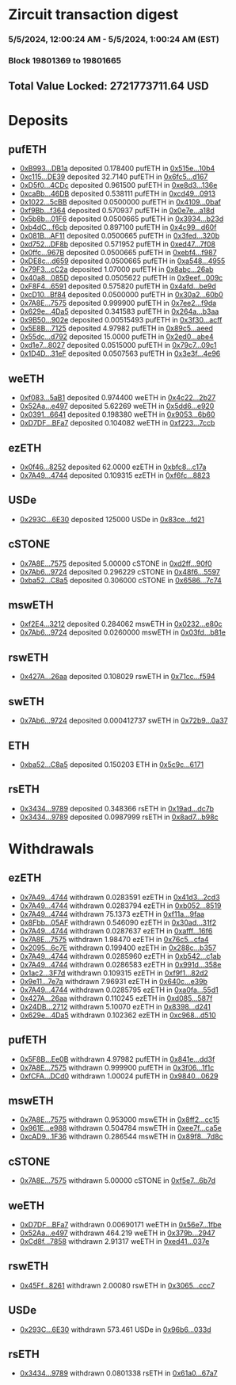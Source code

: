 # Zircuit transaction digest
### 5/5/2024, 12:00:24 AM - 5/5/2024, 1:00:24 AM (EST)
### Block 19801369 to 19801665

## Total Value Locked: 2721773711.64 USD

# Deposits
## pufETH
- [0xB993...DB1a](https://etherscan.io/address/0xB993219C3D6e351cd64db4c7AcB3cD4167e6DB1a) deposited 0.178400 pufETH in [0x515e...10b4](https://etherscan.io/tx/0xB993219C3D6e351cd64db4c7AcB3cD4167e6DB1a)
- [0xc115...DE39](https://etherscan.io/address/0xc1158FA84FbD09910504D5464D8cD72D6D9fDE39) deposited 32.7140 pufETH in [0x6fc5...d167](https://etherscan.io/tx/0xc1158FA84FbD09910504D5464D8cD72D6D9fDE39)
- [0xD5f0...4CDc](https://etherscan.io/address/0xD5f03D211609a58e05FD0069c2e0827d3d294CDc) deposited 0.961500 pufETH in [0xe8d3...136e](https://etherscan.io/tx/0xD5f03D211609a58e05FD0069c2e0827d3d294CDc)
- [0xcaBb...46DB](https://etherscan.io/address/0xcaBb5033e0f32Da93cD05351ed610086863E46DB) deposited 0.538111 pufETH in [0xcd49...0913](https://etherscan.io/tx/0xcaBb5033e0f32Da93cD05351ed610086863E46DB)
- [0x1022...5cBB](https://etherscan.io/address/0x10221C742d16a14DdF803BA2AC3EE3b739e85cBB) deposited 0.0500000 pufETH in [0x4109...0baf](https://etherscan.io/tx/0x10221C742d16a14DdF803BA2AC3EE3b739e85cBB)
- [0xf9Bb...f364](https://etherscan.io/address/0xf9Bb498b38941dB6A5379Fe4bc7eE37A5922f364) deposited 0.570937 pufETH in [0x0e7e...a18d](https://etherscan.io/tx/0xf9Bb498b38941dB6A5379Fe4bc7eE37A5922f364)
- [0x5b8b...01F6](https://etherscan.io/address/0x5b8bbFa14Ffb5Cd59b472eD59e9A03Ae8f8001F6) deposited 0.0500665 pufETH in [0x3934...b23d](https://etherscan.io/tx/0x5b8bbFa14Ffb5Cd59b472eD59e9A03Ae8f8001F6)
- [0xb4dC...f6cb](https://etherscan.io/address/0xb4dCb2BaA0f16981223a4b53510675DdEdddf6cb) deposited 0.897100 pufETH in [0x4c99...d60f](https://etherscan.io/tx/0xb4dCb2BaA0f16981223a4b53510675DdEdddf6cb)
- [0x081B...AF11](https://etherscan.io/address/0x081B409A155757360553f060b192241CD758AF11) deposited 0.0500665 pufETH in [0x3fed...320b](https://etherscan.io/tx/0x081B409A155757360553f060b192241CD758AF11)
- [0xd752...DF8b](https://etherscan.io/address/0xd75260Ca771a65D9c40afF0d50b0E2CCf278DF8b) deposited 0.571952 pufETH in [0xed47...7f08](https://etherscan.io/tx/0xd75260Ca771a65D9c40afF0d50b0E2CCf278DF8b)
- [0x0ffc...967B](https://etherscan.io/address/0x0ffc57d168Ed7aaF1fF1924c3b5b58C6266d967B) deposited 0.0500665 pufETH in [0xebf4...f987](https://etherscan.io/tx/0x0ffc57d168Ed7aaF1fF1924c3b5b58C6266d967B)
- [0xDE8c...d659](https://etherscan.io/address/0xDE8cBe54a9bFf6a5E0b46B3D73f387611012d659) deposited 0.0500665 pufETH in [0xa548...4955](https://etherscan.io/tx/0xDE8cBe54a9bFf6a5E0b46B3D73f387611012d659)
- [0x79F3...cC2a](https://etherscan.io/address/0x79F37572fcA5D5423EE536a6f60cBA143F1acC2a) deposited 1.07000 pufETH in [0x8abc...26ab](https://etherscan.io/tx/0x79F37572fcA5D5423EE536a6f60cBA143F1acC2a)
- [0x40a8...085D](https://etherscan.io/address/0x40a87CdaEa6c554C86a44dC0f3dEB842Bde9085D) deposited 0.0505622 pufETH in [0x9eef...009c](https://etherscan.io/tx/0x40a87CdaEa6c554C86a44dC0f3dEB842Bde9085D)
- [0xF8F4...6591](https://etherscan.io/address/0xF8F498B1572b3e5A90C98f4b9FF72EE737C86591) deposited 0.575820 pufETH in [0x4afd...be9d](https://etherscan.io/tx/0xF8F498B1572b3e5A90C98f4b9FF72EE737C86591)
- [0xcD10...Bf84](https://etherscan.io/address/0xcD102f1D5Ab6C8BA55004A3381938e0Bd517Bf84) deposited 0.0500000 pufETH in [0x30a2...60b0](https://etherscan.io/tx/0xcD102f1D5Ab6C8BA55004A3381938e0Bd517Bf84)
- [0x7A8E...7575](https://etherscan.io/address/0x7A8E7b7197E94D2Cb194DBED7a80575c047A7575) deposited 0.999900 pufETH in [0x7ee2...f9da](https://etherscan.io/tx/0x7A8E7b7197E94D2Cb194DBED7a80575c047A7575)
- [0x629e...4Da5](https://etherscan.io/address/0x629e8F471c6376BF95F6325153aBE4C1432c4Da5) deposited 0.341583 pufETH in [0x264a...b3aa](https://etherscan.io/tx/0x629e8F471c6376BF95F6325153aBE4C1432c4Da5)
- [0x9B50...902e](https://etherscan.io/address/0x9B502cD28293901b7E7F1DD57265672551bA902e) deposited 0.00515493 pufETH in [0x3f30...acff](https://etherscan.io/tx/0x9B502cD28293901b7E7F1DD57265672551bA902e)
- [0x5E8B...7125](https://etherscan.io/address/0x5E8BB6E56483Fa2Bbca42c9c863B171576437125) deposited 4.97982 pufETH in [0x89c5...aeed](https://etherscan.io/tx/0x5E8BB6E56483Fa2Bbca42c9c863B171576437125)
- [0x55dc...d792](https://etherscan.io/address/0x55dcBC9c295C4eCA1bE7235b708fF5258856d792) deposited 15.0000 pufETH in [0x2ed0...abe4](https://etherscan.io/tx/0x55dcBC9c295C4eCA1bE7235b708fF5258856d792)
- [0xd1e7...8027](https://etherscan.io/address/0xd1e7a88c148A1A85dbbd8Ff81FFA4ac32c238027) deposited 0.0515000 pufETH in [0x79c7...09c1](https://etherscan.io/tx/0xd1e7a88c148A1A85dbbd8Ff81FFA4ac32c238027)
- [0x1D4D...31eF](https://etherscan.io/address/0x1D4D7acBD5B7c800d3C4ef24D8E24274Bb8A31eF) deposited 0.0507563 pufETH in [0x3e3f...4e96](https://etherscan.io/tx/0x1D4D7acBD5B7c800d3C4ef24D8E24274Bb8A31eF)
## weETH
- [0xf083...5aB1](https://etherscan.io/address/0xf08348d34af284785BE7AbD5a32ffD4a54075aB1) deposited 0.974400 weETH in [0x4c22...2b27](https://etherscan.io/tx/0xf08348d34af284785BE7AbD5a32ffD4a54075aB1)
- [0x52Aa...e497](https://etherscan.io/address/0x52Aa899454998Be5b000Ad077a46Bbe360F4e497) deposited 5.62269 weETH in [0x5dd6...e920](https://etherscan.io/tx/0x52Aa899454998Be5b000Ad077a46Bbe360F4e497)
- [0x0391...6641](https://etherscan.io/address/0x03915737Cb8baFeCb7Df96496143101EBcfA6641) deposited 0.198380 weETH in [0x9053...6b60](https://etherscan.io/tx/0x03915737Cb8baFeCb7Df96496143101EBcfA6641)
- [0xD7DF...BFa7](https://etherscan.io/address/0xD7DF7E085214743530afF339aFC420c7c720BFa7) deposited 0.104082 weETH in [0xf223...7ccb](https://etherscan.io/tx/0xD7DF7E085214743530afF339aFC420c7c720BFa7)
## ezETH
- [0x0f46...8252](https://etherscan.io/address/0x0f46a35E2e65DE478c55a3A3b1d827F08a158252) deposited 62.0000 ezETH in [0xbfc8...c17a](https://etherscan.io/tx/0x0f46a35E2e65DE478c55a3A3b1d827F08a158252)
- [0x7A49...4744](https://etherscan.io/address/0x7A493Be5c2ce014cD049Bf178a1ac0Db1B434744) deposited 0.109315 ezETH in [0xf6fc...8823](https://etherscan.io/tx/0x7A493Be5c2ce014cD049Bf178a1ac0Db1B434744)
## USDe
- [0x293C...6E30](https://etherscan.io/address/0x293C6937D8D82e05B01335F7B33FBA0c8e256E30) deposited 125000 USDe in [0x83ce...fd21](https://etherscan.io/tx/0x293C6937D8D82e05B01335F7B33FBA0c8e256E30)
## cSTONE
- [0x7A8E...7575](https://etherscan.io/address/0x7A8E7b7197E94D2Cb194DBED7a80575c047A7575) deposited 5.00000 cSTONE in [0xd2ff...90f0](https://etherscan.io/tx/0x7A8E7b7197E94D2Cb194DBED7a80575c047A7575)
- [0x7Ab6...9724](https://etherscan.io/address/0x7Ab63e5f29Cb4Cba6F5dE9078a7687d371Fe9724) deposited 0.296229 cSTONE in [0x48f6...5597](https://etherscan.io/tx/0x7Ab63e5f29Cb4Cba6F5dE9078a7687d371Fe9724)
- [0xba52...C8a5](https://etherscan.io/address/0xba52d15b958848C304ECdBDD718b0C13A4BDC8a5) deposited 0.306000 cSTONE in [0x6586...7c74](https://etherscan.io/tx/0xba52d15b958848C304ECdBDD718b0C13A4BDC8a5)
## mswETH
- [0xf2E4...3212](https://etherscan.io/address/0xf2E4B575f4C5F545B0096B8F706131faDBD73212) deposited 0.284062 mswETH in [0x0232...e80c](https://etherscan.io/tx/0xf2E4B575f4C5F545B0096B8F706131faDBD73212)
- [0x7Ab6...9724](https://etherscan.io/address/0x7Ab63e5f29Cb4Cba6F5dE9078a7687d371Fe9724) deposited 0.0260000 mswETH in [0x03fd...b81e](https://etherscan.io/tx/0x7Ab63e5f29Cb4Cba6F5dE9078a7687d371Fe9724)
## rswETH
- [0x427A...26aa](https://etherscan.io/address/0x427A3E19b4AF850f1461eEd979AE5a5cd9D026aa) deposited 0.108029 rswETH in [0x71cc...f594](https://etherscan.io/tx/0x427A3E19b4AF850f1461eEd979AE5a5cd9D026aa)
## swETH
- [0x7Ab6...9724](https://etherscan.io/address/0x7Ab63e5f29Cb4Cba6F5dE9078a7687d371Fe9724) deposited 0.000412737 swETH in [0x72b9...0a37](https://etherscan.io/tx/0x7Ab63e5f29Cb4Cba6F5dE9078a7687d371Fe9724)
## ETH
- [0xba52...C8a5](https://etherscan.io/address/0xba52d15b958848C304ECdBDD718b0C13A4BDC8a5) deposited 0.150203 ETH in [0x5c9c...6171](https://etherscan.io/tx/0xba52d15b958848C304ECdBDD718b0C13A4BDC8a5)
## rsETH
- [0x3434...9789](https://etherscan.io/address/0x34349c5569e7B846c3558961552D2202760A9789) deposited 0.348366 rsETH in [0x19ad...dc7b](https://etherscan.io/tx/0x34349c5569e7B846c3558961552D2202760A9789)
- [0x3434...9789](https://etherscan.io/address/0x34349c5569e7B846c3558961552D2202760A9789) deposited 0.0987999 rsETH in [0x8ad7...b98c](https://etherscan.io/tx/0x34349c5569e7B846c3558961552D2202760A9789)
# Withdrawals
## ezETH
- [0x7A49...4744](https://etherscan.io/address/0x7A493Be5c2ce014cD049Bf178a1ac0Db1B434744) withdrawn 0.0283591 ezETH in [0x41d3...2cd3](https://etherscan.io/tx/0x7A493Be5c2ce014cD049Bf178a1ac0Db1B434744)
- [0x7A49...4744](https://etherscan.io/address/0x7A493Be5c2ce014cD049Bf178a1ac0Db1B434744) withdrawn 0.0283794 ezETH in [0xb052...8519](https://etherscan.io/tx/0x7A493Be5c2ce014cD049Bf178a1ac0Db1B434744)
- [0x7A49...4744](https://etherscan.io/address/0x7A493Be5c2ce014cD049Bf178a1ac0Db1B434744) withdrawn 75.1373 ezETH in [0xf11a...9faa](https://etherscan.io/tx/0x7A493Be5c2ce014cD049Bf178a1ac0Db1B434744)
- [0x8Fbb...05AF](https://etherscan.io/address/0x8Fbb15433a4027253fc036B792424ebC856E05AF) withdrawn 0.546090 ezETH in [0x30ad...31f2](https://etherscan.io/tx/0x8Fbb15433a4027253fc036B792424ebC856E05AF)
- [0x7A49...4744](https://etherscan.io/address/0x7A493Be5c2ce014cD049Bf178a1ac0Db1B434744) withdrawn 0.0287637 ezETH in [0xafff...16f6](https://etherscan.io/tx/0x7A493Be5c2ce014cD049Bf178a1ac0Db1B434744)
- [0x7A8E...7575](https://etherscan.io/address/0x7A8E7b7197E94D2Cb194DBED7a80575c047A7575) withdrawn 1.98470 ezETH in [0x76c5...cfa4](https://etherscan.io/tx/0x7A8E7b7197E94D2Cb194DBED7a80575c047A7575)
- [0x2095...6c7E](https://etherscan.io/address/0x20950613ab14adE6aeD22455ACf0F18a958c6c7E) withdrawn 0.199400 ezETH in [0x288c...b357](https://etherscan.io/tx/0x20950613ab14adE6aeD22455ACf0F18a958c6c7E)
- [0x7A49...4744](https://etherscan.io/address/0x7A493Be5c2ce014cD049Bf178a1ac0Db1B434744) withdrawn 0.0285960 ezETH in [0xb542...c1ab](https://etherscan.io/tx/0x7A493Be5c2ce014cD049Bf178a1ac0Db1B434744)
- [0x7A49...4744](https://etherscan.io/address/0x7A493Be5c2ce014cD049Bf178a1ac0Db1B434744) withdrawn 0.0286583 ezETH in [0x991d...358e](https://etherscan.io/tx/0x7A493Be5c2ce014cD049Bf178a1ac0Db1B434744)
- [0x1ac2...3F7d](https://etherscan.io/address/0x1ac2BE8e15E23f2425a487f6D3dA3Cc875dc3F7d) withdrawn 0.109315 ezETH in [0xf9f1...82d2](https://etherscan.io/tx/0x1ac2BE8e15E23f2425a487f6D3dA3Cc875dc3F7d)
- [0x9e11...7e7a](https://etherscan.io/address/0x9e11ca94A372C682E2661BC1Ce2E36989c197e7a) withdrawn 7.96931 ezETH in [0x640c...e39b](https://etherscan.io/tx/0x9e11ca94A372C682E2661BC1Ce2E36989c197e7a)
- [0x7A49...4744](https://etherscan.io/address/0x7A493Be5c2ce014cD049Bf178a1ac0Db1B434744) withdrawn 0.0285795 ezETH in [0xa0fa...55d1](https://etherscan.io/tx/0x7A493Be5c2ce014cD049Bf178a1ac0Db1B434744)
- [0x427A...26aa](https://etherscan.io/address/0x427A3E19b4AF850f1461eEd979AE5a5cd9D026aa) withdrawn 0.110245 ezETH in [0xd085...587f](https://etherscan.io/tx/0x427A3E19b4AF850f1461eEd979AE5a5cd9D026aa)
- [0x24DB...2712](https://etherscan.io/address/0x24DBD171290118b5B7D70E4c32da323C07Dd2712) withdrawn 5.10070 ezETH in [0x8398...d241](https://etherscan.io/tx/0x24DBD171290118b5B7D70E4c32da323C07Dd2712)
- [0x629e...4Da5](https://etherscan.io/address/0x629e8F471c6376BF95F6325153aBE4C1432c4Da5) withdrawn 0.102362 ezETH in [0xc968...d510](https://etherscan.io/tx/0x629e8F471c6376BF95F6325153aBE4C1432c4Da5)
## pufETH
- [0x5F8B...Ee0B](https://etherscan.io/address/0x5F8Bb736703CdE2971b0deA232113f00578eEe0B) withdrawn 4.97982 pufETH in [0x841e...dd3f](https://etherscan.io/tx/0x5F8Bb736703CdE2971b0deA232113f00578eEe0B)
- [0x7A8E...7575](https://etherscan.io/address/0x7A8E7b7197E94D2Cb194DBED7a80575c047A7575) withdrawn 0.999900 pufETH in [0x3f06...1f1c](https://etherscan.io/tx/0x7A8E7b7197E94D2Cb194DBED7a80575c047A7575)
- [0xfCFA...DCd0](https://etherscan.io/address/0xfCFA60501C1bA8Ba575E893362725C9595B5DCd0) withdrawn 1.00024 pufETH in [0x9840...0629](https://etherscan.io/tx/0xfCFA60501C1bA8Ba575E893362725C9595B5DCd0)
## mswETH
- [0x7A8E...7575](https://etherscan.io/address/0x7A8E7b7197E94D2Cb194DBED7a80575c047A7575) withdrawn 0.953000 mswETH in [0x8ff2...cc15](https://etherscan.io/tx/0x7A8E7b7197E94D2Cb194DBED7a80575c047A7575)
- [0x961E...e988](https://etherscan.io/address/0x961E15fc2C2D4E1b5F5a26f06a6408422a49e988) withdrawn 0.504784 mswETH in [0xee7f...ca5e](https://etherscan.io/tx/0x961E15fc2C2D4E1b5F5a26f06a6408422a49e988)
- [0xcAD9...1F36](https://etherscan.io/address/0xcAD9C80a79d147172e494C95D5B4C52856401F36) withdrawn 0.286544 mswETH in [0x89f8...7d8c](https://etherscan.io/tx/0xcAD9C80a79d147172e494C95D5B4C52856401F36)
## cSTONE
- [0x7A8E...7575](https://etherscan.io/address/0x7A8E7b7197E94D2Cb194DBED7a80575c047A7575) withdrawn 5.00000 cSTONE in [0xf5e7...6b7d](https://etherscan.io/tx/0x7A8E7b7197E94D2Cb194DBED7a80575c047A7575)
## weETH
- [0xD7DF...BFa7](https://etherscan.io/address/0xD7DF7E085214743530afF339aFC420c7c720BFa7) withdrawn 0.00690171 weETH in [0x56e7...1fbe](https://etherscan.io/tx/0xD7DF7E085214743530afF339aFC420c7c720BFa7)
- [0x52Aa...e497](https://etherscan.io/address/0x52Aa899454998Be5b000Ad077a46Bbe360F4e497) withdrawn 464.219 weETH in [0x379b...2947](https://etherscan.io/tx/0x52Aa899454998Be5b000Ad077a46Bbe360F4e497)
- [0xCd8f...7858](https://etherscan.io/address/0xCd8f6e975f878138370375a759A603aAED097858) withdrawn 2.91317 weETH in [0xed41...037e](https://etherscan.io/tx/0xCd8f6e975f878138370375a759A603aAED097858)
## rswETH
- [0x45Ff...8261](https://etherscan.io/address/0x45Ff759C40E02F263eF96fA233b8871Ba60d8261) withdrawn 2.00080 rswETH in [0x3065...ccc7](https://etherscan.io/tx/0x45Ff759C40E02F263eF96fA233b8871Ba60d8261)
## USDe
- [0x293C...6E30](https://etherscan.io/address/0x293C6937D8D82e05B01335F7B33FBA0c8e256E30) withdrawn 573.461 USDe in [0x96b6...033d](https://etherscan.io/tx/0x293C6937D8D82e05B01335F7B33FBA0c8e256E30)
## rsETH
- [0x3434...9789](https://etherscan.io/address/0x34349c5569e7B846c3558961552D2202760A9789) withdrawn 0.0801338 rsETH in [0x61a0...67a7](https://etherscan.io/tx/0x34349c5569e7B846c3558961552D2202760A9789)
